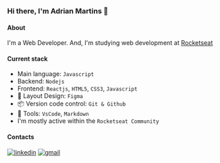### Hi there, I'm Adrian Martins 👋

#### About
I'm a Web Developer. And, I'm studying web development at [Rocketseat](https://www.rocketseat.com.br/)

#### Current stack
- Main language: `Javascript`
- Backend: `Nodejs`
- Frontend: `Reactjs`, `HTML5`, `CSS3`, `Javascript`
- 🎨 Layout Design: `Figma`
- 📦️ Version code control: `Git & Github`
- 🔨 Tools: `VsCode`, `Markdown`
- I'm mostly active within the `Rocketseat Community`

#### Contacts

[![linkedin](https://img.shields.io/badge/linkedin-0A66C2?style=for-the-badge&logo=linkedin&logoColor=white)](https://www.linkedin.com/in/adrian-martins-b3b215190)
[![gmail](https://img.shields.io/badge/parkersfly@gmail.com-0A66C2?style=for-the-badge&logo=gmail&logoColor=white)](www.parkersfly@gmail.com)

